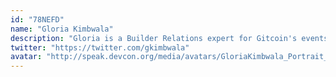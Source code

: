 ```yaml
---
id: "78NEFD"
name: "Gloria Kimbwala"
description: "Gloria is a Builder Relations expert for Gitcoin's events team where she recently lead Gitcoin’s DEI Grants round in GR14. She is passionately using technology to empower people economically and to amplify marginalized voices. She also enjoys creating and amplifying web3 ecosystems built on inclusivity and diversity.  She serves as the Technical Advisor on the Board of Directors for the Black Women Blockchain Council,  and runs the  “Ask Gloria” advice column in Reinvented Magazine."
twitter: "https://twitter.com/gkimbwala"
avatar: "http://speak.devcon.org/media/avatars/GloriaKimbwala_Portrait_2035_TB_01_sRGB_j0rWHqS.jpg"
---
```

